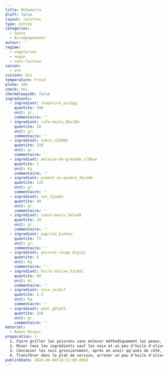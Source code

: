 ```yaml
---
title: Muhamarra
draft: false
layout: recettes
type: entree
categories:
  - Sauce
  - Accompagnement
auteur: ''
regime:
  - vegetarien
  - vegan
  - sans-lactose
saison:
  - ete
cuisson: Oui
temperature: Froid
plate: 100
check: Oui
checkAlwaysOk: false
ingredients:
  - ingredient: chapelure_psu3gg
    quantite: 500
    unit: gr.
    commentaire: ''
  - ingredient: cafe-moulu_86z19m
    quantite: 20
    unit: gr.
    commentaire: ''
  - ingredient: tahin_u33083
    quantite: 250
    unit: gr.
    commentaire: ''
  - ingredient: melasse-de-grenade_cl88ye
    quantite: 1
    unit: Kg
    commentaire: ''
  - ingredient: piment-en-poudre_fmc1dm
    quantite: 125
    unit: gr.
    commentaire: ''
  - ingredient: sel_2juq3x
    quantite: 40
    unit: gr.
    commentaire: ''
  - ingredient: cumin-moulu_he3u48
    quantite: 20
    unit: gr.
    commentaire: ''
  - ingredient: paprika_bidsmu
    quantite: 75
    unit: gr.
    commentaire: ''
  - ingredient: poivron-rouge_0zglpj
    quantite: 8
    unit: Kg
    commentaire: ''
  - ingredient: huile-dolive_h3c8al
    quantite: 60
    unit: ml
    commentaire: ''
  - ingredient: noix_usibcf
    quantite: 2.5
    unit: Kg
    commentaire: ''
  - ingredient: miel_g0lph5
    quantite: 250
    unit: gr.
    commentaire: ''
materiel:
  - Robot Mixeur
preparation: |-
  1. Faire griller les poivrons sans enlever méthodiquement les peaux, un peu quand même.
  2. Mixer tous les ingrédients sauf les noix et un peu d'huile d'olive pour le service. Attention à laisser une part sans chapelure pour sans gluten.
  3. Concasser les noix grossièrement, après en avoir qq'unes de côté, les ajouter au melange.
  4. Transférer dans le plat de service, arroser un peu d'huile d'olives et décorer avec les noix restantes.
publishDate: 2024-06-04T16:31:00.000Z
---
```

